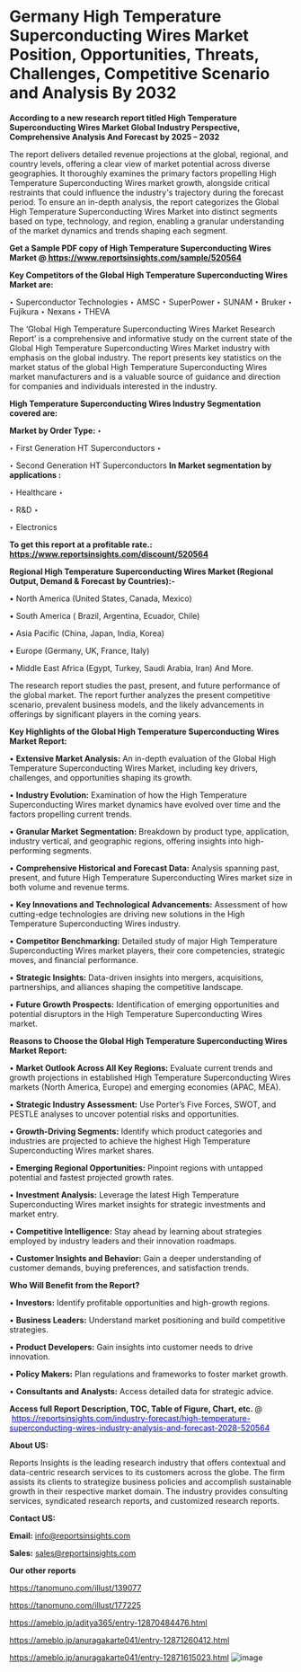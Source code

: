 # Germany High Temperature Superconducting Wires Market Position, Opportunities, Threats, Challenges, Competitive Scenario and Analysis By 2032

<strong>According to a new research report titled High Temperature Superconducting Wires Market Global Industry Perspective, Comprehensive Analysis And Forecast by 2025 – 2032</strong>

The report delivers detailed revenue projections at the global, regional, and country levels, offering a clear view of market potential across diverse geographies. It thoroughly examines the primary factors propelling High Temperature Superconducting Wires market growth, alongside critical restraints that could influence the industry's trajectory during the forecast period. To ensure an in-depth analysis, the report categorizes the Global High Temperature Superconducting Wires Market into distinct segments based on type, technology, and region, enabling a granular understanding of the market dynamics and trends shaping each segment.

<strong>Get a Sample PDF copy of High Temperature Superconducting Wires Market </strong><strong>@<a href=https://www.reportsinsights.com/sample/520564 style=color:#0000ff;> https://www.reportsinsights.com/sample/520564</a></strong></font>

<strong>Key Competitors of the Global High Temperature Superconducting Wires Market are:</strong>

‣ Superconductor Technologies
‣ AMSC
‣ SuperPower
‣ SUNAM
‣ Bruker
‣ Fujikura
‣ Nexans
‣ THEVA

The ‘Global High Temperature Superconducting Wires Market Research Report’ is a comprehensive and informative study on the current state of the Global High Temperature Superconducting Wires Market industry with emphasis on the global industry. The report presents key statistics on the market status of the global High Temperature Superconducting Wires market manufacturers and is a valuable source of guidance and direction for companies and individuals interested in the industry.

<strong>High Temperature Superconducting Wires Industry Segmentation covered are:</strong>

<strong>Market by Order Type: </strong>
‣ 

‣ First Generation HT Superconductors
‣ 

‣ Second Generation HT Superconductors
<strong>In Market segmentation by applications :</strong>

‣ Healthcare
‣ 

‣ R&D
‣ 

‣ Electronics

<strong>To get this report at a profitable rate.: <a href=https://www.reportsinsights.com/discount/520564 style=color:#0000ff;>https://www.reportsinsights.com/discount/520564</a></strong></font>

<strong>Regional High Temperature Superconducting Wires Market (Regional Output, Demand &amp; Forecast by Countries):-</strong>

• North America (United States, Canada, Mexico)

• South America ( Brazil, Argentina, Ecuador, Chile)

• Asia Pacific (China, Japan, India, Korea)

• Europe (Germany, UK, France, Italy)

• Middle East Africa (Egypt, Turkey, Saudi Arabia, Iran) And More.

The research report studies the past, present, and future performance of the global market. The report further analyzes the present competitive scenario, prevalent business models, and the likely advancements in offerings by significant players in the coming years.

<strong>Key Highlights of the Global High Temperature Superconducting Wires Market Report:</strong>

• <strong>Extensive Market Analysis:</strong> An in-depth evaluation of the Global High Temperature Superconducting Wires Market, including key drivers, challenges, and opportunities shaping its growth.

• <strong>Industry Evolution:</strong> Examination of how the High Temperature Superconducting Wires market dynamics have evolved over time and the factors propelling current trends.

• <strong>Granular Market Segmentation:</strong> Breakdown by product type, application, industry vertical, and geographic regions, offering insights into high-performing segments.

• <strong>Comprehensive Historical and Forecast Data:</strong> Analysis spanning past, present, and future High Temperature Superconducting Wires market size in both volume and revenue terms.

• <strong>Key Innovations and Technological Advancements:</strong> Assessment of how cutting-edge technologies are driving new solutions in the High Temperature Superconducting Wires industry.

• <strong>Competitor Benchmarking:</strong> Detailed study of major High Temperature Superconducting Wires market players, their core competencies, strategic moves, and financial performance.

• <strong>Strategic Insights:</strong> Data-driven insights into mergers, acquisitions, partnerships, and alliances shaping the competitive landscape.

• <strong>Future Growth Prospects:</strong> Identification of emerging opportunities and potential disruptors in the High Temperature Superconducting Wires market.

<strong>Reasons to Choose the Global High Temperature Superconducting Wires Market Report:</strong>

• <strong>Market Outlook Across All Key Regions:</strong> Evaluate current trends and growth projections in established High Temperature Superconducting Wires markets (North America, Europe) and emerging economies (APAC, MEA).

• <strong>Strategic Industry Assessment:</strong> Use Porter’s Five Forces, SWOT, and PESTLE analyses to uncover potential risks and opportunities.

• <strong>Growth-Driving Segments:</strong> Identify which product categories and industries are projected to achieve the highest High Temperature Superconducting Wires market shares.

• <strong>Emerging Regional Opportunities:</strong> Pinpoint regions with untapped potential and fastest projected growth rates.

• <strong>Investment Analysis:</strong> Leverage the latest High Temperature Superconducting Wires market insights for strategic investments and market entry.

• <strong>Competitive Intelligence:</strong> Stay ahead by learning about strategies employed by industry leaders and their innovation roadmaps.

• <strong>Customer Insights and Behavior:</strong> Gain a deeper understanding of customer demands, buying preferences, and satisfaction trends.

<strong>Who Will Benefit from the Report?</strong>

• <strong>Investors:</strong> Identify profitable opportunities and high-growth regions.

• <strong>Business Leaders:</strong> Understand market positioning and build competitive strategies.

• <strong>Product Developers:</strong> Gain insights into customer needs to drive innovation.

• <strong>Policy Makers:</strong> Plan regulations and frameworks to foster market growth.

• <strong>Consultants and Analysts:</strong> Access detailed data for strategic advice.
</ul>
<strong>Access full Report Description, TOC, Table of Figure, Chart, etc. </strong>@  <a href=https://reportsinsights.com/industry-forecast/high-temperature-superconducting-wires-industry-analysis-and-forecast-2028-520564 style=color:#0000ff;>https://reportsinsights.com/industry-forecast/high-temperature-superconducting-wires-industry-analysis-and-forecast-2028-520564</a></font>

<strong><strong>About US</strong>:</strong>

Reports Insights is the leading research industry that offers contextual and data-centric research services to its customers across the globe. The firm assists its clients to strategize business policies and accomplish sustainable growth in their respective market domain. The industry provides consulting services, syndicated research reports, and customized research reports.

<strong>Contact US:</strong>

<p class=""""><b>Email:</b> <a href=mailto:info@reportsinsights.com>info@reportsinsights.com</a></p>
<p class=""""><b>Sales:</b> <a href=mailto:sales@reportsinsights.com>sales@reportsinsights.com</a></p>

<strong>Our other reports</strong>

<a href=https://tanomuno.com/illust/139077>https://tanomuno.com/illust/139077</a>

<a href=https://tanomuno.com/illust/177225>https://tanomuno.com/illust/177225</a>

<a href=https://ameblo.jp/aditya365/entry-12870484476.html>https://ameblo.jp/aditya365/entry-12870484476.html</a>

<a href=https://ameblo.jp/anuragakarte041/entry-12871260412.html>https://ameblo.jp/anuragakarte041/entry-12871260412.html</a>

<a href=https://ameblo.jp/anuragakarte041/entry-12871615023.html>https://ameblo.jp/anuragakarte041/entry-12871615023.html</a>
![image](https://github.com/user-attachments/assets/8b43318f-a35a-4319-905f-4663904b64dd)
